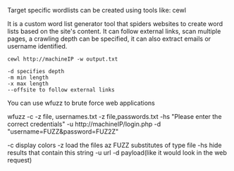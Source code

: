 Target specific wordlists can be created using tools like: cewl

It is a custom word list generator tool that spiders websites to create word lists based on the site's content. It can follow external links, scan multiple pages, a crawling depth can be specified, it can also extract emails or username identified.

    cewl http://machineIP -w output.txt

    -d specifies depth
    -m min length
    -x max length
    --offsite to follow external links

You can use wfuzz to brute force web applications

wfuzz -c -z file, usernames.txt -z file,passwords.txt -hs "Please enter the correct credentials" -u http://machineIP/login.php -d "username=FUZZ&password=FUZ2Z"

-c display colors
-z load the files az FUZZ substitutes of type file
-hs hide results that contain this string
-u url
-d payload(like it would look in the web request)